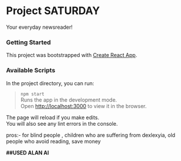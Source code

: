 # Project SATURDAY  
Your everyday newsreader!

### Getting Started  
This project was bootstrapped with [Create React App](https://github.com/facebook/create-react-app).

### Available Scripts  
In the project directory, you can run:

>`npm start`  
Runs the app in the development mode.\
Open [http://localhost:3000](http://localhost:3000) to view it in the browser.

The page will reload if you make edits.\
You will also see any lint errors in the console.


pros:- for blind people , children who are suffering from dexlexyia, old people who avoid reading, save money

**##USED ALAN AI**

